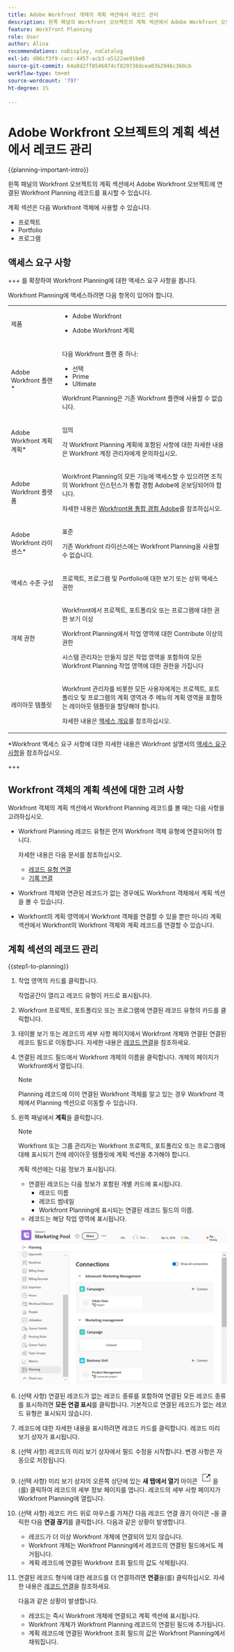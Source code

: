```yaml
---
title: Adobe Workfront 개체의 계획 섹션에서 레코드 관리
description: 왼쪽 패널의 Workfront 오브젝트의 계획 섹션에서 Adobe Workfront 오브젝트에 연결된 Workfront Planning 레코드를 표시할 수 있습니다.
feature: Workfront Planning
role: User
author: Alina
recommendations: noDisplay, noCatalog
exl-id: d86cf3f9-cacc-4457-acb3-a5122ae91be8
source-git-commit: 64a8d2ff8546874cf829738dcea03b2946c360cb
workflow-type: tm+mt
source-wordcount: '797'
ht-degree: 1%

---
```



<!--add also Group and Company when they are available-->

# Adobe Workfront 오브젝트의 계획 섹션에서 레코드 관리

{{planning-important-intro}}

왼쪽 패널의 Workfront 오브젝트의 계획 섹션에서 Adobe Workfront 오브젝트에 연결된 Workfront Planning 레코드를 표시할 수 있습니다.

계획 섹션은 다음 Workfront 객체에 사용할 수 있습니다.

* 프로젝트
* Portfolio
* 프로그램
<!--* Group
* Company-->

## 액세스 요구 사항

+++ 를 확장하여 Workfront Planning에 대한 액세스 요구 사항을 봅니다.

Workfront Planning에 액세스하려면 다음 항목이 있어야 합니다.

<table style="table-layout:auto">
 <col>
 </col>
 <col>
 </col>
 <tbody>
    <tr>
<tr>
<td>
   <p> 제품</p> </td>
   <td>
   <ul><li><p> Adobe Workfront</p></li>
   <li><p> Adobe Workfront 계획<p></li></ul></td>
  </tr>  
 <tr>
   <td role="rowheader"><p>Adobe Workfront 플랜*</p></td>
   <td>
<p>다음 Workfront 플랜 중 하나:</p>
<ul><li>선택</li>
<li>Prime</li>
<li>Ultimate</li></ul>
<p>Workfront Planning은 기존 Workfront 플랜에 사용할 수 없습니다.</p>
   </td>

<tr>
   <td role="rowheader"><p>Adobe Workfront 계획 계획*</p></td>
   <td>
<p>임의</p>
<p>각 Workfront Planning 계획에 포함된 사항에 대한 자세한 내용은 Workfront 계정 관리자에게 문의하십시오. </p>
   </td>

<tr>
   <td role="rowheader"><p>Adobe Workfront 플랫폼</p></td>
   <td>
<p>Workfront Planning의 모든 기능에 액세스할 수 있으려면 조직의 Workfront 인스턴스가 통합 경험 Adobe에 온보딩되어야 합니다.</p>
<p>자세한 내용은 <a href="/help/quicksilver/workfront-basics/navigate-workfront/workfront-navigation/adobe-unified-experience.md">Workfront용 통합 경험 Adobe</a>를 참조하십시오. </p>
   </td>

</tr>
  </tr>
  <tr>
   <td role="rowheader"><p>Adobe Workfront 라이센스*</p></td>
   <td>
   <p>표준</p>
   <p>기존 Workfront 라이선스에는 Workfront Planning을 사용할 수 없습니다.</p>
  </td>
  </tr>
  <tr>
   <td role="rowheader"><p>액세스 수준 구성</p></td>
   <td> <p>프로젝트, 프로그램 및 Portfolio에 대한 보기 또는 상위 액세스 권한</p>  
</td>
  </tr>
<tr>
   <td role="rowheader"><p>개체 권한</p></td>
   <td>
   <p>Workfront에서 프로젝트, 포트폴리오 또는 프로그램에 대한 권한 보기 이상</a> </p> 
   <p>Workfront Planning에서 작업 영역에 대한 Contribute 이상의 권한</a> </p>  
   <p>시스템 관리자는 만들지 않은 작업 영역을 포함하여 모든 Workfront Planning 작업 영역에 대한 권한을 가집니다</p> 
  </td>
  </tr>
<tr>
   <td role="rowheader"><p>레이아웃 템플릿</p></td>
   <td> <p>Workfront 관리자를 비롯한 모든 사용자에게는 프로젝트, 포트폴리오 및 프로그램의 계획 영역과 주 메뉴의 계획 영역을 포함하는 레이아웃 템플릿을 할당해야 합니다. </p> 자세한 내용은 <a href="/help/quicksilver/planning/access/access-overview.md">액세스 개요</a>를 참조하십시오. </p>  </p>  
</td>
  </tr>
 </tbody>
</table>

*Workfront 액세스 요구 사항에 대한 자세한 내용은 Workfront 설명서의 [액세스 요구 사항](/help/quicksilver/administration-and-setup/add-users/access-levels-and-object-permissions/access-level-requirements-in-documentation.md)을 참조하십시오.

+++

## Workfront 객체의 계획 섹션에 대한 고려 사항

Workfront 객체의 계획 섹션에서 Workfront Planning 레코드를 볼 때는 다음 사항을 고려하십시오.

* Workfront Planning 레코드 유형은 먼저 Workfront 객체 유형에 연결되어야 합니다.

  자세한 내용은 다음 문서를 참조하십시오.

   * [레코드 유형 연결](/help/quicksilver/planning/architecture/connect-record-types.md)
   * [기록 연결](/help/quicksilver/planning/records/connect-records.md)
* Workfront 객체와 연관된 레코드가 없는 경우에도 Workfront 객체에서 계획 섹션을 볼 수 있습니다.
* Workfront의 계획 영역에서 Workfront 객체를 연결할 수 있을 뿐만 아니라 계획 섹션에서 Workfront의 Workfront 객체와 계획 레코드를 연결할 수 있습니다.

## 계획 섹션의 레코드 관리

{{step1-to-planning}}

1. 작업 영역의 카드를 클릭합니다.

   작업공간이 열리고 레코드 유형이 카드로 표시됩니다.

1. Workfront 프로젝트, 포트폴리오 또는 프로그램에 연결된 레코드 유형의 카드를 클릭합니다.
1. 테이블 보기 또는 레코드의 세부 사항 페이지에서 Workfront 개체와 연결된 연결된 레코드 필드로 이동합니다. 자세한 내용은 [레코드 연결](/help/quicksilver/planning/records/connect-records.md)을 참조하세요.
1. 연결된 레코드 필드에서 Workfront 개체의 이름을 클릭합니다.
개체의 페이지가 Workfront에서 열립니다.

   >[!NOTE]
   >
   >  Planning 레코드에 이미 연결된 Workfront 객체를 알고 있는 경우 Workfront 객체에서 Planning 섹션으로 이동할 수 있습니다.

1. 왼쪽 패널에서 **계획**&#x200B;을 클릭합니다.

   >[!NOTE]
   >
   >   Workfront 또는 그룹 관리자는 Workfront 프로젝트, 포트폴리오 또는 프로그램에 대해 표시되기 전에 레이아웃 템플릿에 계획 섹션을 추가해야 합니다.

   계획 섹션에는 다음 정보가 표시됩니다.

   * 연결된 레코드는 다음 정보가 포함된 개별 카드에 표시됩니다.
      * 레코드 이름
      * 레코드 썸네일
      * Workfront Planning에 표시되는 연결된 레코드 필드의 이름.
   * 레코드는 해당 작업 영역에 표시됩니다.

   ![](assets/planning-section-on-project.png)

1. (선택 사항) 연결된 레코드가 없는 레코드 종류를 포함하여 연결된 모든 레코드 종류를 표시하려면 **모든 연결 표시**&#x200B;를 클릭합니다. 기본적으로 연결된 레코드가 없는 레코드 유형은 표시되지 않습니다.
1. 레코드에 대한 자세한 내용을 표시하려면 레코드 카드를 클릭합니다. 레코드 미리 보기 상자가 표시됩니다.
1. (선택 사항) 레코드의 미리 보기 상자에서 필드 수정을 시작합니다. 변경 사항은 자동으로 저장됩니다.
1. (선택 사항) 미리 보기 상자의 오른쪽 상단에 있는 **새 탭에서 열기** 아이콘 ![](assets/open-details-in-a-new-tab-icon.png)을(를) 클릭하여 레코드의 세부 정보 페이지를 엽니다. 레코드의 세부 사항 페이지가 Workfront Planning에 열립니다.
1. (선택 사항) 레코드 카드 위로 마우스를 가져간 다음 레코드 연결 끊기 아이콘 **-**&#x200B;을 클릭한 다음 **연결 끊기**를 클릭합니다.
다음과 같은 상황이 발생합니다.
   * 레코드가 더 이상 Workfront 개체에 연결되어 있지 않습니다.
   * Workfront 개체는 Workfront Planning에서 레코드의 연결된 필드에서도 제거됩니다.
   * 계획 레코드에 연결된 Workfront 조회 필드의 값도 삭제됩니다.
1. 연결된 레코드 형식에 대한 레코드를 더 연결하려면 **연결**&#x200B;을(를) 클릭하십시오. 자세한 내용은 [레코드 연결](/help/quicksilver/planning/records/connect-records.md)을 참조하세요.

   다음과 같은 상황이 발생합니다.

   * 레코드는 즉시 Workfront 개체에 연결되고 계획 섹션에 표시됩니다.
   * Workfront 개체가 Workfront Planning 레코드의 연결된 필드에 추가됩니다.
   * 계획 레코드에 연결된 Workfront 조회 필드의 값은 Workfront Planning에서 채워집니다.


